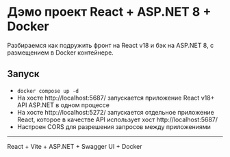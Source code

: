 # Дэмо проект React + ASP.NET 8 + Docker

Разбираемся как подружить фронт на React v18 и бэк на ASP.NET 8, с размещением в Docker контейнере.
## Запуск
- `docker compose up -d`
- На хосте http://localhost:5687/ запускается приложение React v18+ API ASP.NET в одном процессе
- На хосте http://localhost:5272/ запускается отдельное приложение React, которое в качестве API использует хост http://localhost:5687/ 
- Настроен CORS для разрешения запросов между приложениями


---
React + Vite + ASP.NET + Swagger UI + Docker